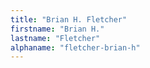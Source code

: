 ```yaml
---
title: "Brian H. Fletcher"
firstname: "Brian H."
lastname: "Fletcher"
alphaname: "fletcher-brian-h"
---
```

